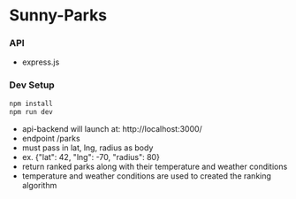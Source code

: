 # Sunny-Parks

### API
- express.js

### Dev Setup
```bash
npm install
npm run dev
```



- api-backend will launch at: http://localhost:3000/
- endpoint /parks
- must pass in lat, lng, radius as body
- ex. {"lat": 42, "lng": -70, "radius": 80}
- return ranked parks along with their temperature and weather conditions
- temperature and weather conditions are used to created the ranking algorithm

